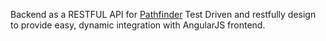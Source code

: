 Backend as a RESTFUL API for [Pathfinder](https://github.com/sachinkaria/pathfinder_frontend)
Test Driven and restfully design to provide easy, dynamic integration with AngularJS frontend.
